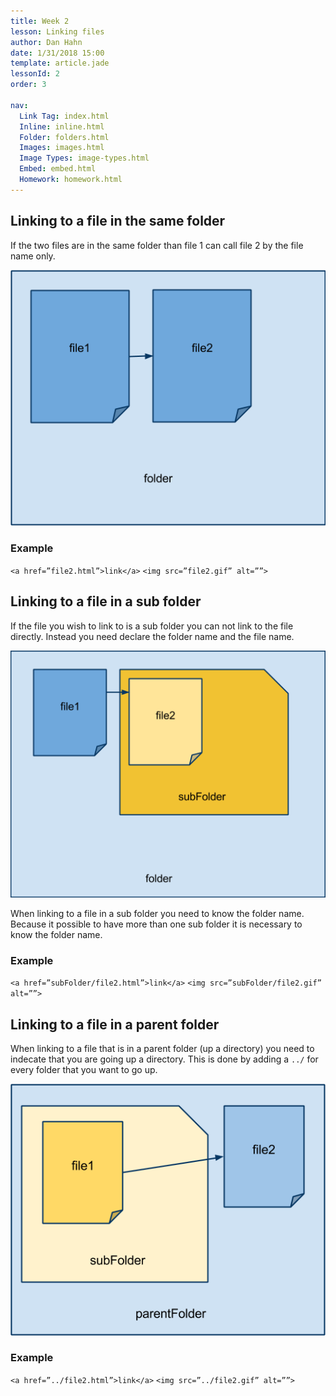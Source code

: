 ```yaml
---
title: Week 2
lesson: Linking files
author: Dan Hahn
date: 1/31/2018 15:00
template: article.jade
lessonId: 2
order: 3

nav:
  Link Tag: index.html
  Inline: inline.html
  Folder: folders.html
  Images: images.html
  Image Types: image-types.html
  Embed: embed.html
  Homework: homework.html
---
```


## Linking to a file in the same folder

If the two files are in the same folder than file 1 can call file 2 by the file name only.

![](images/image01.png)

### Example

`<a href=”file2.html”>link</a>`
`<img src=”file2.gif” alt=””>`

## Linking to a file in a sub folder

If the file you wish to link to is a sub folder you can not link to the file directly. Instead you need declare the folder name and the file name.

![](images/image00.png)

When linking to a file in a sub folder you need to know the folder name. Because it possible to have more than one sub folder it is necessary to know the folder name.

### Example

`<a href=”subFolder/file2.html”>link</a>`
`<img src=”subFolder/file2.gif” alt=””>`

## Linking to a file in a parent folder

When linking to a file that is in a parent folder (up a directory) you need to indecate that you are going up a directory. This is done by adding a `../` for every folder that you want to go up.

![](images/image02.png)

### Example

`<a href=”../file2.html”>link</a>`
`<img src=”../file2.gif” alt=””>`
